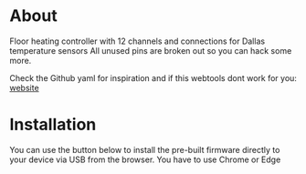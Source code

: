 # About

Floor heating controller with 12 channels and connections for Dallas temperature sensors
All unused pins are broken out so you can hack some more.

Check the Github yaml for inspiration and if this webtools dont work for you:
[website](https://mrred2k.github.io/floorheatingcontroller/)

# Installation

You can use the button below to install the pre-built firmware directly to your device via USB from the browser. You have to use Chrome or Edge 

<esp-web-install-button manifest="./manifest.json"></esp-web-install-button>

<script type="module" src="https://unpkg.com/esp-web-tools@9.1.0/dist/web/install-button.js?module"></script>
